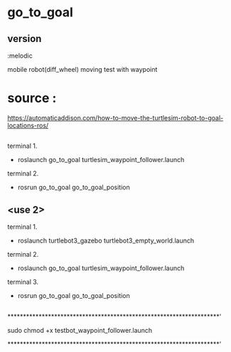 # go_to_goal

## version
:melodic 

mobile robot(diff_wheel) moving test with waypoint

# source : 
 https://automaticaddison.com/how-to-move-the-turtlesim-robot-to-goal-locations-ros/
 

## <use> 

terminal 1.   
- roslaunch go_to_goal turtlesim_waypoint_follower.launch
  
terminal 2.
- rosrun go_to_goal go_to_goal_position
 


## <use 2> 
 
terminal 1.
- roslaunch turtlebot3_gazebo turtlebot3_empty_world.launch

terminal 2.   
- roslaunch go_to_goal turtlesim_waypoint_follower.launch
  
terminal 3.
- rosrun go_to_goal go_to_goal_position
  
  
## 
  ********************************************************************'
  
  sudo chmod +x testbot_waypoint_follower.launch
  
  ********************************************************************'
